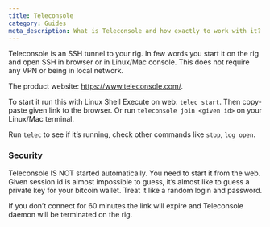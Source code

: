 ```yaml
---
title: Teleconsole
category: Guides
meta_description: What is Teleconsole and how exactly to work with it? Answers to these questions can be found in this article.
---
```


Teleconsole is an SSH tunnel to your rig. In few words you start it on the rig and open SSH in browser or in Linux/Mac console. This does not require any VPN or being in local network.

The product website: https://www.teleconsole.com/.

To start it run this with Linux Shell Execute on web: `telec start`.
Then copy-paste given link to the browser. Or run `teleconsole join <given id>` on your Linux/Mac terminal.

Run `telec` to see if it’s running, check other commands like `stop`, `log open`.

### Security
Teleconsole IS NOT started automatically. You need to start it from the web. Given session id is almost impossible to guess, it’s almost like to guess a private key for your bitcoin wallet. Treat it like a random login and password.

If you don’t connect for 60 minutes the link will expire and Teleconsole daemon will be terminated on the rig.
